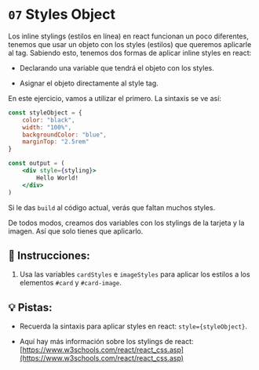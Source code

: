 # `07` Styles Object

Los inline stylings (estilos en línea) en react funcionan un poco diferentes, tenemos que usar un objeto con los styles (estilos) que queremos aplicarle al tag. Sabiendo esto, tenemos dos formas de aplicar inline styles en react:

+ Declarando una variable que tendrá el objeto con los styles.

+ Asignar el objeto directamente al style tag.

En este ejercicio, vamos a utilizar el primero. La sintaxis se ve así:

```jsx
const styleObject = {
    color: "black",
    width: "100%",
    backgroundColor: "blue",
    marginTop: "2.5rem"
}

const output = (
    <div style={styling}>
        Hello World!
    </div>
)
```

Si le das `build` al código actual, verás que faltan muchos styles.

De todos modos, creamos dos variables con los stylings de la tarjeta y la imagen. Así que solo tienes que aplicarlo.

## 📝 Instrucciones:

1. Usa las variables `cardStyles` e `imageStyles` para aplicar los estilos a los elementos `#card` y `#card-image`.

## 💡 Pistas:

+ Recuerda la sintaxis para aplicar styles en react: `style={styleObject}`.

+ Aquí hay más información sobre los stylings de react: [https://www.w3schools.com/react/react_css.asp](https://www.w3schools.com/react/react_css.asp)
